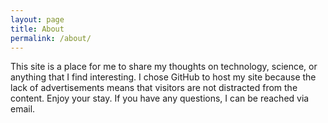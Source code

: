 ```yaml
---
layout: page
title: About
permalink: /about/
---
```


This site is a place for me to share my thoughts on technology, science, or anything that I find interesting. I chose GitHub to host my site because the lack
of advertisements means that visitors are not distracted from the content. Enjoy your stay. If you have any questions, I can be reached via email.